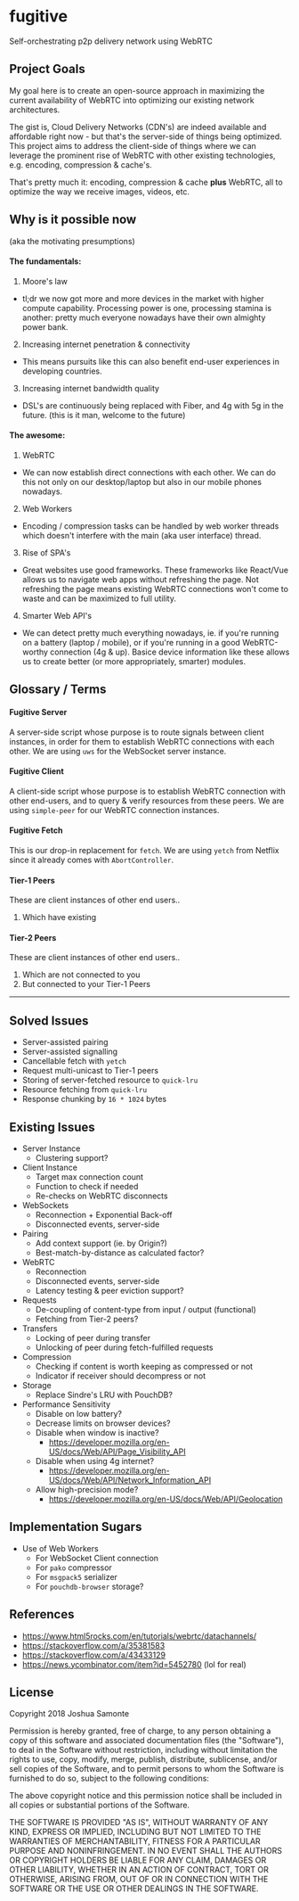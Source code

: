 # fugitive
Self-orchestrating p2p delivery network using WebRTC

## Project Goals

My goal here is to create an open-source approach in maximizing the current availability of WebRTC into optimizing our existing network architectures.

The gist is, Cloud Delivery Networks (CDN's) are indeed available and affordable right now - but that's the server-side of things being optimized. This project aims to address the client-side of things where we can leverage the prominent rise of WebRTC with other existing technologies, e.g. encoding, compression & cache's.

That's pretty much it: encoding, compression & cache **plus** WebRTC, all to optimize the way we receive images, videos, etc.

## Why is it possible now

(aka the motivating presumptions)

#### The fundamentals:

1. Moore's law
  * tl;dr we now got more and more devices in the market with higher compute capability. Processing power is one, processing stamina is another: pretty much everyone nowadays have their own almighty power bank.
2. Increasing internet penetration & connectivity
  * This means pursuits like this can also benefit end-user experiences in developing countries.
3. Increasing internet bandwidth quality
  * DSL's are continuously being replaced with Fiber, and 4g with 5g in the future. (this is it man, welcome to the future)

#### The awesome:

1. WebRTC
  * We can now establish direct connections with each other. We can do this not only on our desktop/laptop but also in our mobile phones nowadays.
2. Web Workers
  * Encoding / compression tasks can be handled by web worker threads which doesn't interfere with the main (aka user interface) thread.
3. Rise of SPA's
  * Great websites use good frameworks. These frameworks like React/Vue allows us to navigate web apps without refreshing the page. Not refreshing the page means existing WebRTC connections won't come to waste and can be maximized to full utility.
4. Smarter Web API's
  * We can detect pretty much everything nowadays, ie. if you're running on a battery (laptop / mobile), or if you're running in a good WebRTC-worthy connection (4g & up). Basice device information like these allows us to create better (or more appropriately, smarter) modules.

## Glossary / Terms

#### Fugitive Server

A server-side script whose purpose is to route signals between client instances, in order for them to establish WebRTC connections with each other. We are using `uws` for the WebSocket server instance.

#### Fugitive Client

A client-side script whose purpose is to establish WebRTC connection with other end-users, and to query & verify resources from these peers. We are using `simple-peer` for our WebRTC connection instances.

#### Fugitive Fetch

This is our drop-in replacement for `fetch`. We are using `yetch` from Netflix since it already comes with `AbortController`.

#### Tier-1 Peers

These are client instances of other end users..

1. Which have existing

#### Tier-2 Peers

These are client instances of other end users..

1. Which are not connected to you
2. But connected to your Tier-1 Peers

---


## Solved Issues

* Server-assisted pairing
* Server-assisted signalling
* Cancellable fetch with `yetch`
* Request multi-unicast to Tier-1 peers
* Storing of server-fetched resource to `quick-lru`
* Resource fetching from `quick-lru`
* Response chunking by `16 * 1024` bytes

## Existing Issues

* Server Instance
  * Clustering support?
* Client Instance
  * Target max connection count
  * Function to check if needed
  * Re-checks on WebRTC disconnects
* WebSockets
  * Reconnection + Exponential Back-off
  * Disconnected events, server-side
* Pairing
  * Add context support (ie. by Origin?)
  * Best-match-by-distance as calculated factor?
* WebRTC
  * Reconnection
  * Disconnected events, server-side
  * Latency testing & peer eviction support?
* Requests
  * De-coupling of content-type from input / output (functional)
  * Fetching from Tier-2 peers?
* Transfers
  * Locking of peer during transfer
  * Unlocking of peer during fetch-fulfilled requests
* Compression
  * Checking if content is worth keeping as compressed or not
  * Indicator if receiver should decompress or not
* Storage
  * Replace Sindre's LRU with PouchDB?
* Performance Sensitivity
  * Disable on low battery?
  * Decrease limits on browser devices?
  * Disable when window is inactive?
    * https://developer.mozilla.org/en-US/docs/Web/API/Page_Visibility_API
  * Disable when using 4g internet?
    * https://developer.mozilla.org/en-US/docs/Web/API/Network_Information_API
  * Allow high-precision mode?
    * https://developer.mozilla.org/en-US/docs/Web/API/Geolocation

## Implementation Sugars

* Use of Web Workers
  * For WebSocket Client connection
  * For `pako` compressor
  * For `msgpack5` serializer
  * For `pouchdb-browser` storage?

## References

* https://www.html5rocks.com/en/tutorials/webrtc/datachannels/
* https://stackoverflow.com/a/35381583
* https://stackoverflow.com/a/43433129
* https://news.ycombinator.com/item?id=5452780 (lol for real)

## License

Copyright 2018 Joshua Samonte

Permission is hereby granted, free of charge, to any person obtaining a copy of this software and associated documentation files (the "Software"), to deal in the Software without restriction, including without limitation the rights to use, copy, modify, merge, publish, distribute, sublicense, and/or sell copies of the Software, and to permit persons to whom the Software is furnished to do so, subject to the following conditions:

The above copyright notice and this permission notice shall be included in all copies or substantial portions of the Software.

THE SOFTWARE IS PROVIDED "AS IS", WITHOUT WARRANTY OF ANY KIND, EXPRESS OR IMPLIED, INCLUDING BUT NOT LIMITED TO THE WARRANTIES OF MERCHANTABILITY, FITNESS FOR A PARTICULAR PURPOSE AND NONINFRINGEMENT. IN NO EVENT SHALL THE AUTHORS OR COPYRIGHT HOLDERS BE LIABLE FOR ANY CLAIM, DAMAGES OR OTHER LIABILITY, WHETHER IN AN ACTION OF CONTRACT, TORT OR OTHERWISE, ARISING FROM, OUT OF OR IN CONNECTION WITH THE SOFTWARE OR THE USE OR OTHER DEALINGS IN THE SOFTWARE.
